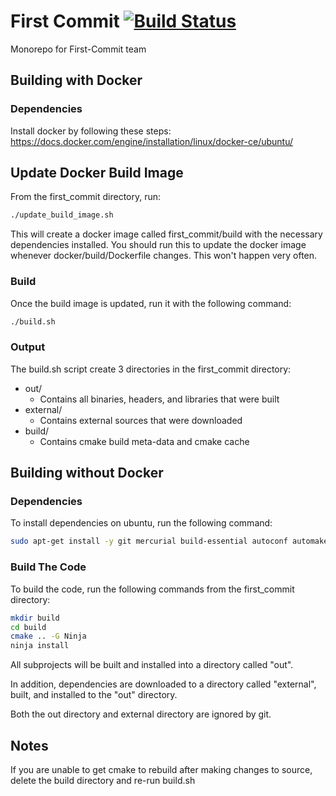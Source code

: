 # First Commit [![Build Status](https://travis-ci.org/First-Commit/first_commit.svg?branch=master)](https://travis-ci.org/First-Commit/first_commit)
Monorepo for First-Commit team

## Building with Docker
### Dependencies
Install docker by following these steps:
https://docs.docker.com/engine/installation/linux/docker-ce/ubuntu/

## Update Docker Build Image
From the first_commit directory, run:
```bash
./update_build_image.sh
```

This will create a docker image called first_commit/build with the necessary dependencies installed. You should run this to update the docker image whenever docker/build/Dockerfile changes. This won't happen very often.

### Build
Once the build image is updated, run it with the following command:
```bash
./build.sh
```

### Output
The build.sh script create 3 directories in the first_commit directory:
* out/
  * Contains all binaries, headers, and libraries that were built
* external/
  * Contains external sources that were downloaded
* build/
  * Contains cmake build meta-data and cmake cache

## Building without Docker
### Dependencies
To install dependencies on ubuntu, run the following command:

```bash
sudo apt-get install -y git mercurial build-essential autoconf automake libtool pkg-config unzip cmake ninja-build curl ruby-dev bison autopoint gettext
```

### Build The Code
To build the code, run the following commands from the first_commit directory:

```bash
mkdir build
cd build
cmake .. -G Ninja
ninja install
```

All subprojects will be built and installed into a directory called "out".

In addition, dependencies are downloaded to a directory called "external", built, and installed to the "out" directory.

Both the out directory and external directory are ignored by git.

## Notes
If you are unable to get cmake to rebuild after making changes to source, delete the build directory and re-run build.sh
